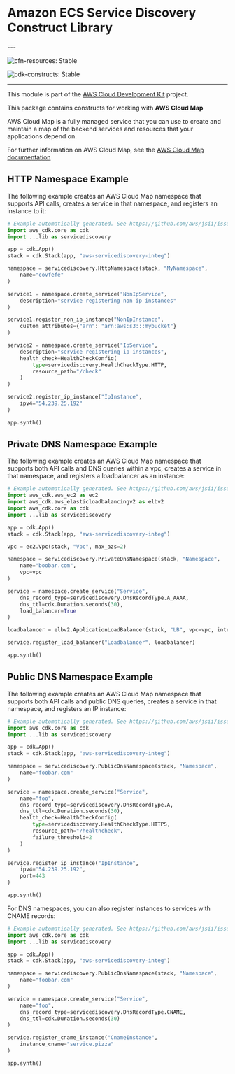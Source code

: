 # Amazon ECS Service Discovery Construct Library

<!--BEGIN STABILITY BANNER-->---


![cfn-resources: Stable](https://img.shields.io/badge/cfn--resources-stable-success.svg?style=for-the-badge)

![cdk-constructs: Stable](https://img.shields.io/badge/cdk--constructs-stable-success.svg?style=for-the-badge)

---
<!--END STABILITY BANNER-->

This module is part of the [AWS Cloud Development Kit](https://github.com/aws/aws-cdk) project.

This package contains constructs for working with **AWS Cloud Map**

AWS Cloud Map is a fully managed service that you can use to create and
maintain a map of the backend services and resources that your applications
depend on.

For further information on AWS Cloud Map,
see the [AWS Cloud Map documentation](https://docs.aws.amazon.com/cloud-map)

## HTTP Namespace Example

The following example creates an AWS Cloud Map namespace that
supports API calls, creates a service in that namespace, and
registers an instance to it:

```python
# Example automatically generated. See https://github.com/aws/jsii/issues/826
import aws_cdk.core as cdk
import ...lib as servicediscovery

app = cdk.App()
stack = cdk.Stack(app, "aws-servicediscovery-integ")

namespace = servicediscovery.HttpNamespace(stack, "MyNamespace",
    name="covfefe"
)

service1 = namespace.create_service("NonIpService",
    description="service registering non-ip instances"
)

service1.register_non_ip_instance("NonIpInstance",
    custom_attributes={"arn": "arn:aws:s3:::mybucket"}
)

service2 = namespace.create_service("IpService",
    description="service registering ip instances",
    health_check=HealthCheckConfig(
        type=servicediscovery.HealthCheckType.HTTP,
        resource_path="/check"
    )
)

service2.register_ip_instance("IpInstance",
    ipv4="54.239.25.192"
)

app.synth()
```

## Private DNS Namespace Example

The following example creates an AWS Cloud Map namespace that
supports both API calls and DNS queries within a vpc, creates a
service in that namespace, and registers a loadbalancer as an
instance:

```python
# Example automatically generated. See https://github.com/aws/jsii/issues/826
import aws_cdk.aws_ec2 as ec2
import aws_cdk.aws_elasticloadbalancingv2 as elbv2
import aws_cdk.core as cdk
import ...lib as servicediscovery

app = cdk.App()
stack = cdk.Stack(app, "aws-servicediscovery-integ")

vpc = ec2.Vpc(stack, "Vpc", max_azs=2)

namespace = servicediscovery.PrivateDnsNamespace(stack, "Namespace",
    name="boobar.com",
    vpc=vpc
)

service = namespace.create_service("Service",
    dns_record_type=servicediscovery.DnsRecordType.A_AAAA,
    dns_ttl=cdk.Duration.seconds(30),
    load_balancer=True
)

loadbalancer = elbv2.ApplicationLoadBalancer(stack, "LB", vpc=vpc, internet_facing=True)

service.register_load_balancer("Loadbalancer", loadbalancer)

app.synth()
```

## Public DNS Namespace Example

The following example creates an AWS Cloud Map namespace that
supports both API calls and public DNS queries, creates a service in
that namespace, and registers an IP instance:

```python
# Example automatically generated. See https://github.com/aws/jsii/issues/826
import aws_cdk.core as cdk
import ...lib as servicediscovery

app = cdk.App()
stack = cdk.Stack(app, "aws-servicediscovery-integ")

namespace = servicediscovery.PublicDnsNamespace(stack, "Namespace",
    name="foobar.com"
)

service = namespace.create_service("Service",
    name="foo",
    dns_record_type=servicediscovery.DnsRecordType.A,
    dns_ttl=cdk.Duration.seconds(30),
    health_check=HealthCheckConfig(
        type=servicediscovery.HealthCheckType.HTTPS,
        resource_path="/healthcheck",
        failure_threshold=2
    )
)

service.register_ip_instance("IpInstance",
    ipv4="54.239.25.192",
    port=443
)

app.synth()
```

For DNS namespaces, you can also register instances to services with CNAME records:

```python
# Example automatically generated. See https://github.com/aws/jsii/issues/826
import aws_cdk.core as cdk
import ...lib as servicediscovery

app = cdk.App()
stack = cdk.Stack(app, "aws-servicediscovery-integ")

namespace = servicediscovery.PublicDnsNamespace(stack, "Namespace",
    name="foobar.com"
)

service = namespace.create_service("Service",
    name="foo",
    dns_record_type=servicediscovery.DnsRecordType.CNAME,
    dns_ttl=cdk.Duration.seconds(30)
)

service.register_cname_instance("CnameInstance",
    instance_cname="service.pizza"
)

app.synth()
```
